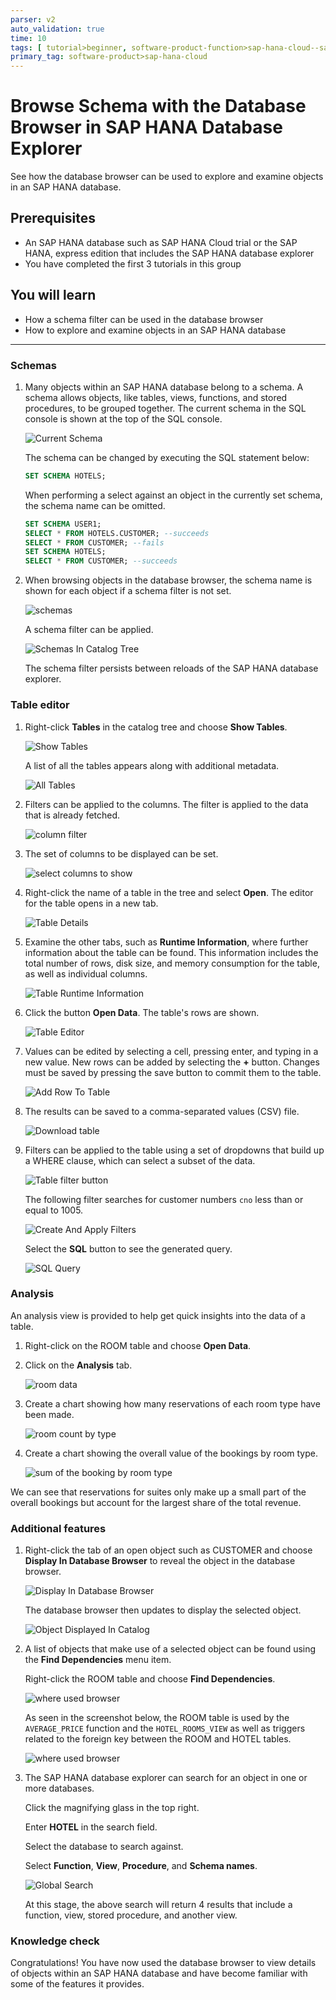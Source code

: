 ```yaml
---
parser: v2
auto_validation: true
time: 10
tags: [ tutorial>beginner, software-product-function>sap-hana-cloud--sap-hana-database, software-product>sap-hana, software-product>sap-hana--express-edition]
primary_tag: software-product>sap-hana-cloud
---
```


# Browse Schema with the Database Browser in SAP HANA Database Explorer
<!-- description --> See how the database browser can be used to explore and examine objects in an SAP HANA database.

## Prerequisites
- An SAP HANA database such as SAP HANA Cloud trial or the SAP HANA, express edition that includes the SAP HANA database explorer
- You have completed the first 3 tutorials in this group

## You will learn
  - How a schema filter can be used in the database browser
  - How to explore and examine objects in an SAP HANA database

---

### Schemas


1. Many objects within an SAP HANA database belong to a schema.  A schema allows objects, like tables, views, functions, and stored procedures, to be grouped together.  The current schema in the SQL console is shown at the top of the SQL console.  

    ![Current Schema](CurrentSchema.png)

    The schema can be changed by executing the SQL statement below:

    ```SQL
    SET SCHEMA HOTELS;
    ```

    When performing a select against an object in the currently set schema, the schema name can be omitted.

    ```SQL
    SET SCHEMA USER1;
    SELECT * FROM HOTELS.CUSTOMER; --succeeds
    SELECT * FROM CUSTOMER; --fails
    SET SCHEMA HOTELS;
    SELECT * FROM CUSTOMER; --succeeds
    ```

2. When browsing objects in the database browser, the schema name is shown for each object if a schema filter is not set.

    ![schemas](schemas.png)

    A schema filter can be applied.

    ![Schemas In Catalog Tree](schemaFilter2.png)

    The schema filter persists between reloads of the SAP HANA database explorer.


### Table editor


1. Right-click **Tables** in the catalog tree and choose **Show Tables**.  

    ![Show Tables](ShowTables.png)

    A list of all the tables appears along with additional metadata.

    ![All Tables](AllTables.png)

2.  Filters can be applied to the columns.  The filter is applied to the data that is already fetched.

    ![column filter](column-filter.png)


3. The set of columns to be displayed can be set.

    ![select columns to show](hide-show-columns.png)

4. Right-click the name of a table in the tree and select **Open**.  The editor for the table opens in a new tab.

    ![Table Details](TableDetails.png)

5. Examine the other tabs, such as **Runtime Information**, where further information about the table can be found. This information includes the total number of rows, disk size, and memory consumption for the table, as well as individual columns.

    ![Table Runtime Information](TableRuntimeInfo.png)

6. Click the button **Open Data**.  The table's rows are shown.

    ![Table Editor](TableEditor.png)

7. Values can be edited by selecting a cell, pressing enter, and typing in a new value.  New rows can be added by selecting the **+** button.  Changes must be saved by pressing the save button to commit them to the table.

    ![Add Row To Table](InsertRow.png)

8. The results can be saved to a comma-separated values (CSV) file.

    ![Download table](download.png)

9. Filters can be applied to the table using a set of dropdowns that build up a WHERE clause, which can select a subset of the data.  

    ![Table filter button](filterButton.png)

    The following filter searches for customer numbers `cno` less than or equal to 1005.

    ![Create And Apply Filters](CreateFilters.png)

    Select the **SQL** button to see the generated query.

    ![SQL Query](SQLQuery.png)



### Analysis

An analysis view is provided to help get quick insights into the data of a table.

1. Right-click on the ROOM table and choose **Open Data**.

2. Click on the **Analysis** tab.

    ![room data](room-data.png)

3. Create a chart showing how many reservations of each room type have been made.

    ![room count by type](room-count-by-type.png)

4. Create a chart showing the overall value of the bookings by room type.

    ![sum of the booking by room type](room-price-sum.png)

We can see that reservations for suites only make up a small part of the overall bookings but account for the largest share of the total revenue.



### Additional features


1. Right-click the tab of an open object such as CUSTOMER and choose  **Display In Database Browser** to reveal the object in the database browser.

    ![Display In Database Browser](DisplayInDatabaseBrowser.png)

    The database browser then updates to display the selected object.

    ![Object Displayed In Catalog](ObjectOpenedInCatalog.png)

2.  A list of objects that make use of a selected object can be found using the **Find Dependencies** menu item.  

    Right-click the ROOM table and choose **Find Dependencies**.

    ![where used browser](where-used.png)

    As seen in the screenshot below, the ROOM table is used by the `AVERAGE_PRICE` function and the `HOTEL_ROOMS_VIEW` as well as triggers related to the foreign key between the ROOM and HOTEL tables.

    ![where used browser](where-used2.png)

3. The SAP HANA database explorer can search for an object in one or more databases.

    Click the magnifying glass in the top right.  

    Enter **HOTEL** in the search field.  

    Select the database to search against.  

    Select **Function**, **View**, **Procedure**, and **Schema names**.  

    ![Global Search](GlobalSearch.png)

    At this stage, the above search will return 4 results that include a function, view, stored procedure, and another view.

### Knowledge check

Congratulations! You have now used the database browser to view details of objects within an SAP HANA database and have become familiar with some of the features it provides.


